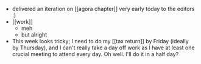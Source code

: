 - delivered an iteration on [[agora chapter]] very early today to the editors :)
- [[work]]
  - meh
  - but alright
- This week looks tricky; I need to do my [[tax return]] by Friday (ideally by Thursday), and I can't really take a day off work as I have at least one crucial meeting to attend every day. Oh well. I'll do it in a half day?
